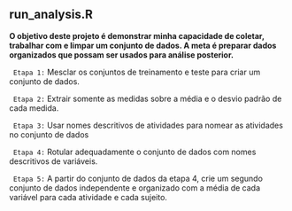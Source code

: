 ## run_analysis.R
**O objetivo deste projeto é demonstrar minha capacidade de coletar, trabalhar com e limpar um conjunto de dados. A meta é preparar dados organizados que possam ser usados para análise posterior.**

` Etapa 1:` Mesclar os conjuntos de treinamento e teste para criar um conjunto de dados.

` Etapa 2:` Extrair somente as medidas sobre a média e o desvio padrão de cada medida. 

` Etapa 3:` Usar nomes descritivos de atividades para nomear as atividades no conjunto de dados

` Etapa 4:` Rotular adequadamente o conjunto de dados com nomes descritivos de variáveis. 

` Etapa 5:` A partir do conjunto de dados da etapa 4, crie um segundo conjunto de dados independente e organizado com a média de cada variável para cada atividade e cada sujeito.
